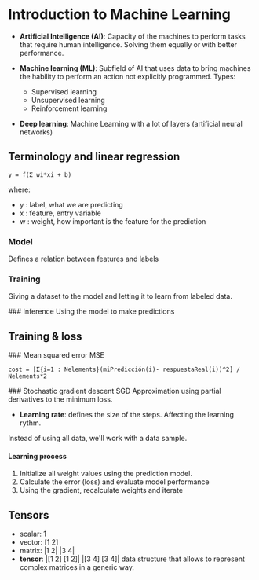 # Introduction to Machine Learning
- **Artificial Intelligence (AI)**: Capacity of the machines to perform tasks that require human intelligence. Solving them equally or with better performance.

- **Machine learning (ML)**: Subfield of AI that uses data to bring machines the hability to perform an action not explicitly programmed.
Types:
  - Supervised learning
  - Unsupervised learning
  - Reinforcement learning

- **Deep learning**: Machine Learning with a lot of layers (artificial neural networks)

## Terminology and linear regression
```
y = f(Σ wi*xi + b)
```
where:
- y : label, what we are predicting
- x : feature, entry variable
- w : weight, how important is the feature for the prediction

### Model
Defines a relation between features and labels

### Training
Giving a dataset to the model and letting it to learn from labeled data.

### Inference
Using the model to make predictions

## Training & loss
### Mean squared error MSE
```
cost = [Σ{i=1 : Nelements}(miPredicción(i)- respuestaReal(i))^2] / Nelements*2
```
### Stochastic gradient descent SGD
Approximation using partial derivatives to the minimum loss.

- **Learning rate**: defines the size of the steps. Affecting the learning rythm.

Instead of using all data, we'll work with a data sample.

#### Learning process
1. Initialize all weight values using the prediction model.
2. Calculate the error (loss) and evaluate model performance
3. Using the gradient, recalculate weights and iterate

## Tensors
- scalar: 1
- vector: [1 2]
- matrix: 
|1 2|
|3 4|
- **tensor**: 
|[1 2] [1 2]|
|[3 4] [3 4]|
data structure that allows to represent complex matrices in a generic way.

